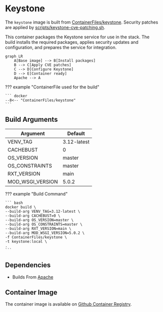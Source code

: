 # Keystone

The `keystone` image is built from [ContainerFiles/keystone](https://github.com/rackerlabs/genestack-images/blob/main/ContainerFiles/keystone). Security patches are applied by [scripts/keystone-cve-patching.sh](https://github.com/rackerlabs/genestack-images/blob/main/scripts/keystone-cve-patching.sh).

This container packages the Keystone service for use in the stack. The build installs the required packages, applies security updates and configuration, and prepares the service for integration.

``` mermaid
graph LR
    A[Base image] --> B[Install packages]
    B --> C[Apply CVE patches]
    C --> D[Configure Keystone]
    D --> E[Container ready]
    Apache --> A
```

??? example "ContainerFile used for the build"

    ``` docker
    --8<-- "ContainerFiles/keystone"
    ```

## Build Arguments

| Argument | Default |
| --- | --- |
| VENV_TAG | 3.12-latest |
| CACHEBUST | 0 |
| OS_VERSION | master |
| OS_CONSTRAINTS | master |
| RXT_VERSION | main |
| MOD_WSGI_VERSION | 5.0.2 |

??? example "Build Command"

    ``` bash
    docker build \
    --build-arg VENV_TAG=3.12-latest \
    --build-arg CACHEBUST=0 \
    --build-arg OS_VERSION=master \
    --build-arg OS_CONSTRAINTS=master \
    --build-arg RXT_VERSION=main \
    --build-arg MOD_WSGI_VERSION=5.0.2 \
    -f ContainerFiles/keystone \
    -t keystone:local \
    .
    ```

## Dependencies

- Builds From [Apache](apache.md)

## Container Image

The container image is available on [Github Container Registry](https://github.com/rackerlabs/genestack-images/pkgs/container/genestack-images%2Fkeystone).
